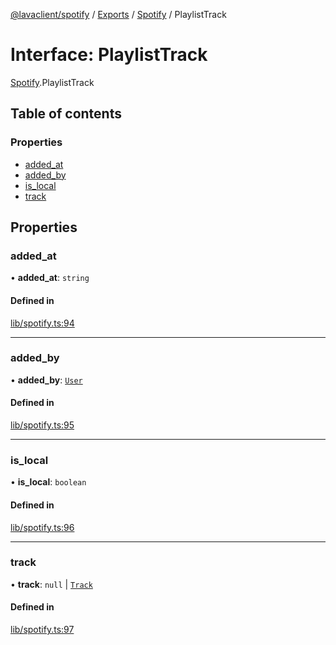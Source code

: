 [@lavaclient/spotify](../README.md) / [Exports](../modules.md) / [Spotify](../modules/Spotify.md) / PlaylistTrack

# Interface: PlaylistTrack

[Spotify](../modules/Spotify.md).PlaylistTrack

## Table of contents

### Properties

- [added\_at](Spotify.PlaylistTrack.md#added_at)
- [added\_by](Spotify.PlaylistTrack.md#added_by)
- [is\_local](Spotify.PlaylistTrack.md#is_local)
- [track](Spotify.PlaylistTrack.md#track)

## Properties

### added\_at

• **added\_at**: `string`

#### Defined in

[lib/spotify.ts:94](https://github.com/lavaclient/plugins/blob/072af81/packages/spotify/src/lib/spotify.ts#L94)

___

### added\_by

• **added\_by**: [`User`](Spotify.User.md)

#### Defined in

[lib/spotify.ts:95](https://github.com/lavaclient/plugins/blob/072af81/packages/spotify/src/lib/spotify.ts#L95)

___

### is\_local

• **is\_local**: `boolean`

#### Defined in

[lib/spotify.ts:96](https://github.com/lavaclient/plugins/blob/072af81/packages/spotify/src/lib/spotify.ts#L96)

___

### track

• **track**: ``null`` \| [`Track`](Spotify.Track.md)

#### Defined in

[lib/spotify.ts:97](https://github.com/lavaclient/plugins/blob/072af81/packages/spotify/src/lib/spotify.ts#L97)

